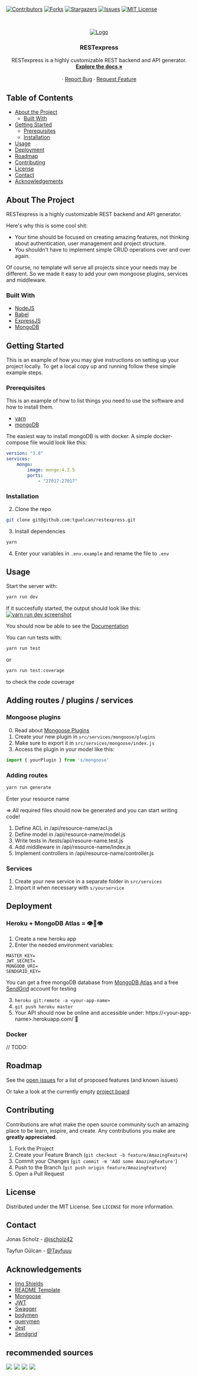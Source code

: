 [![Contributors][contributors-shield]][contributors-url]
[![Forks][forks-shield]][forks-url]
[![Stargazers][stars-shield]][stars-url]
[![Issues][issues-shield]][issues-url]
[![MIT License][license-shield]][license-url]

<!-- PROJECT LOGO -->
<br />
<p align="center">
  <a href="https://github.com/tguelcan/restexpress">
    <img src="https://fontmeme.com/permalink/200630/49d0f80c2242a75c9fe95ca87134c7cb.png" alt="Logo">
  </a>

  <h3 align="center">RESTexpress</h3>

  <p align="center">
    RESTexpress is a highly customizable REST backend and API generator.
    <br />
    <a href="https://restexpress.dev/"><strong>Explore the docs »</strong></a>
    <br />
    <br />
    ·
    <a href="https://github.com/tguelcan/restexpress/issues">Report Bug</a>
    ·
    <a href="https://github.com/tguelcan/restexpress/issues">Request Feature</a>
  </p>
</p>



<!-- TABLE OF CONTENTS -->
## Table of Contents

* [About the Project](#about-the-project)
  * [Built With](#built-with)
* [Getting Started](#getting-started)
  * [Prerequisites](#prerequisites)
  * [Installation](#installation)
* [Usage](#usage)
* [Deployment](#usage)
* [Roadmap](#roadmap)
* [Contributing](#contributing)
* [License](#license)
* [Contact](#contact)
* [Acknowledgements](#acknowledgements)



<!-- ABOUT THE PROJECT -->
## About The Project

RESTexpress is a highly customizable REST backend and API generator.

Here's why this is some cool shit:
* Your time should be focused on creating amazing features, not thinking about authentication, user management and project structure.
* You shouldn't have to implement simple CRUD operations over and over again.

Of course, no template will serve all projects since your needs may be different. So we made it easy to add your own mongoose plugins, services and middleware.


### Built With
* [NodeJS](https://nodejs.org)
* [Babel](https://babeljs.io)
* [ExpressJS](https://expressjs.com)
* [MongoDB](https://mongodb.com)


<!-- GETTING STARTED -->
## Getting Started

This is an example of how you may give instructions on setting up your project locally.
To get a local copy up and running follow these simple example steps.

### Prerequisites

This is an example of how to list things you need to use the software and how to install them.
* [yarn](https://classic.yarnpkg.com/en/docs/install/#debian-stable)
* [mongoDB](https://docs.mongodb.com/manual/installation/)

The easiest way to install mongoDB is with docker. A simple docker-compose file would look like this:
```yml
version: "3.8"
services:
    mongo:
        image: mongo:4.2.5
        ports:
            - "27017:27017"
```
### Installation

2. Clone the repo
```sh
git clone git@github.com:tguelcan/restexpress.git
```
3. Install dependencies
```sh
yarn
```
4. Enter your variables in `.env.example` and rename the file to `.env`


<!-- USAGE EXAMPLES -->
## Usage

Start the server with:
```sh
yarn run dev
```
If it succesfully started, the output should look like this:
[![yarn run dev screenshot][yarn-run-dev-screenshot]](http://0.0.0.0:8080)


You should now be able to see the [Documentation](http://0.0.0.0:8080/docs)


You can run tests with:
```sh
yarn run test
```
or
```sh
yarn run test:coverage
```
to check the code coverage

## Adding routes / plugins / services

### Mongoose plugins

0. Read about [Mongoose Plugins](https://mongoosejs.com/docs/plugins.html)
1. Create your new plugin in `src/services/mongoose/plugins`
2. Make sure to export it in `src/services/mongoose/index.js`
3. Access the plugin in your model like this:
```js
import { yourPlugin } from 's/mongoose'
```

### Adding routes

```sh
yarn run generate
```
Enter your resource name

=> All required files should now be generated and you can start writing code!

1. Define ACL in /api/resource-name/acl.js
2. Define model in /api/resource-name/model.js
3. Write tests in /tests/api/resoure-name.test.js
4. Add middleware in /api/resource-name/index.js
5. Implement controllers in /api/resource-name/controller.js


### Services
1. Create your new service in a separate folder in `src/services`
2. Import it when necessary with `s/yourservice`

<!-- Deployment -->
## Deployment

### Heroku + MongoDB Atlas = 👁👄👁

1. Create a new heroku app
2. Enter the needed environment variables:
```
MASTER_KEY=
JWT_SECRET=
MONGODB_URI=
SENDGRID_KEY=
```
You can get a free mongoDB database from [MongoDB Atlas](https://www.mongodb.com/cloud/atlas) and a free [SendGrid](https://sendgrid.com/) account for testing

3. `heroku git:remote -a <your-app-name>`
4. `git push heroku master`
5. Your API should now be online and accessible under: https://\<your-app-name>.herokuapp.com/ 🥳

### Docker

// TODO:

<!-- ROADMAP -->
## Roadmap

See the [open issues](https://github.com/tguelcan/restexpress/issues) for a list of proposed features (and known issues)

Or take a look at the currently empty [project board](https://github.com/tguelcan/restexpress/projects/1)


<!-- CONTRIBUTING -->
## Contributing

Contributions are what make the open source community such an amazing place to be learn, inspire, and create. Any contributions you make are **greatly appreciated**.

1. Fork the Project
2. Create your Feature Branch (`git checkout -b feature/AmazingFeature`)
3. Commit your Changes (`git commit -m 'Add some AmazingFeature'`)
4. Push to the Branch (`git push origin feature/AmazingFeature`)
5. Open a Pull Request



<!-- LICENSE -->
## License

Distributed under the MIT License. See `LICENSE` for more information.


<!-- CONTACT -->
## Contact

Jonas Scholz - [@jscholz42](https://twitter.com/jscholz42)

Tayfun Gülcan - [@Tayfuuu](https://twitter.com/Tayfuuu)


<!-- ACKNOWLEDGEMENTS -->
## Acknowledgements
* [Img Shields](https://shields.io)
* [README Template](https://github.com/othneildrew/Best-README-Template)
* [Mongoose](https://github.com/Automattic/mongoose)
* [JWT](https://jwt.io/)
* [Swagger](https://swagger.io)
* [bodymen](https://github.com/diegohaz/bodymen)
* [querymen](https://github.com/diegohaz/querymen)
* [Jest](https://jestjs.io)
* [Sendgrid](https://sendgrid.com/)

## recommended sources

<a target="_blank"  href="https://www.amazon.de/gp/product/B08BV4TPXD/ref=as_li_tl?ie=UTF8&camp=1638&creative=6742&creativeASIN=B08BV4TPXD&linkCode=as2&tag=kopfundgeist-21&linkId=f0cf7b617e43f6fad63f342a0952c4be"><img border="0" src="//ws-eu.amazon-adsystem.com/widgets/q?_encoding=UTF8&MarketPlace=DE&ASIN=B08BV4TPXD&ServiceVersion=20070822&ID=AsinImage&WS=1&Format=_SL160_&tag=kopfundgeist-21" ></a><img src="//ir-de.amazon-adsystem.com/e/ir?t=kopfundgeist-21&l=am2&o=3&a=B08BV4TPXD" width="1" height="1" border="0" alt="" style="border:none !important; margin:0px !important;" />
<a target="_blank"  href="https://www.amazon.de/gp/product/1680501747/ref=as_li_tl?ie=UTF8&camp=1638&creative=6742&creativeASIN=1680501747&linkCode=as2&tag=kopfundgeist-21&linkId=5e8e6029243ef71110c346ee0d1fea26"><img border="0" src="//ws-eu.amazon-adsystem.com/widgets/q?_encoding=UTF8&MarketPlace=DE&ASIN=1680501747&ServiceVersion=20070822&ID=AsinImage&WS=1&Format=_SL160_&tag=kopfundgeist-21" ></a><img src="//ir-de.amazon-adsystem.com/e/ir?t=kopfundgeist-21&l=am2&o=3&a=1680501747" width="1" height="1" border="0" alt="" style="border:none !important; margin:0px !important;" />
<a target="_blank"  href="https://www.amazon.de/gp/product/B07TWDNMHJ/ref=as_li_tl?ie=UTF8&camp=1638&creative=6742&creativeASIN=B07TWDNMHJ&linkCode=as2&tag=kopfundgeist-21&linkId=3827cc7a30af48b0efdd6a492f7974a8"><img border="0" src="//ws-eu.amazon-adsystem.com/widgets/q?_encoding=UTF8&MarketPlace=DE&ASIN=B07TWDNMHJ&ServiceVersion=20070822&ID=AsinImage&WS=1&Format=_SL160_&tag=kopfundgeist-21" ></a><img src="//ir-de.amazon-adsystem.com/e/ir?t=kopfundgeist-21&l=am2&o=3&a=B07TWDNMHJ" width="1" height="1" border="0" alt="" style="border:none !important; margin:0px !important;" />
<a target="_blank"  href="https://www.amazon.de/gp/product/1617292427/ref=as_li_tl?ie=UTF8&camp=1638&creative=6742&creativeASIN=1617292427&linkCode=as2&tag=kopfundgeist-21&linkId=c1f483714cfc05f1fce1a57f24f19b14"><img border="0" src="//ws-eu.amazon-adsystem.com/widgets/q?_encoding=UTF8&MarketPlace=DE&ASIN=1617292427&ServiceVersion=20070822&ID=AsinImage&WS=1&Format=_SL160_&tag=kopfundgeist-21" ></a><img src="//ir-de.amazon-adsystem.com/e/ir?t=kopfundgeist-21&l=am2&o=3&a=1617292427" width="1" height="1" border="0" alt="" style="border:none !important; margin:0px !important;" />  

[contributors-shield]: https://img.shields.io/github/contributors/tguelcan/restexpress.svg?style=flat-square
[contributors-url]: https://github.com/tguelcan/restexpress/graphs/contributors
[forks-shield]: https://img.shields.io/github/forks/tguelcan/restexpress.svg?style=flat-square
[forks-url]: https://github.com/tguelcan/restexpress/network/members
[stars-shield]: https://img.shields.io/github/stars/tguelcan/restexpress.svg?style=flat-square
[stars-url]: https://github.com/tguelcan/restexpress/stargazers
[issues-shield]: https://img.shields.io/github/issues/tguelcan/restexpress.svg?style=flat-square
[issues-url]: https://github.com/tguelcan/restexpress/issues
[license-shield]: https://img.shields.io/github/license/tguelcan/restexpress.svg?style=flat-square
[license-url]: https://github.com/tguelcan/restexpress/blob/master/LICENSE.md
[yarn-run-dev-screenshot]: images/yarn-run-dev-screenshot.png
